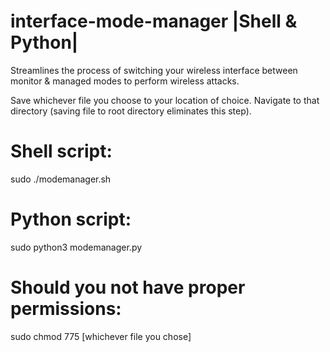 # interface-mode-manager |Shell & Python|
Streamlines the process of switching your wireless interface between monitor &amp; managed modes to perform wireless attacks.

Save whichever file you choose to your location of choice. Navigate to that directory (saving file to root directory eliminates this step).

# Shell script:
sudo ./modemanager.sh

# Python script:
sudo python3 modemanager.py

# Should you not have proper permissions:
sudo chmod 775 [whichever file you chose]

